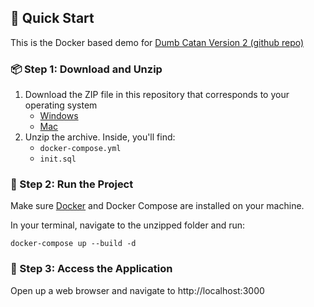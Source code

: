 ## 🚀 Quick Start

This is the Docker based demo for [Dumb Catan Version 2 (github repo)](https://github.com/rmatusza/dumbcatan-v2-public)

### 📦 Step 1: Download and Unzip

1. Download the ZIP file in this repository that corresponds to your operating system
   - [Windows](https://github.com/rmatusza/dumbcatan-v2-demo/raw/main/dumb-catan-demo-windows.zip)
   - [Mac](https://github.com/rmatusza/dumbcatan-v2-demo/raw/main/dumb-catan-demo-mac.zip)
2. Unzip the archive. Inside, you'll find:
   - `docker-compose.yml`
   - `init.sql`

### 🐳 Step 2: Run the Project

Make sure [Docker](https://www.docker.com/products/docker-desktop) and Docker Compose are installed on your machine.

In your terminal, navigate to the unzipped folder and run:

`docker-compose up --build -d`

### 📡 Step 3: Access the Application

Open up a web browser and navigate to http://localhost:3000